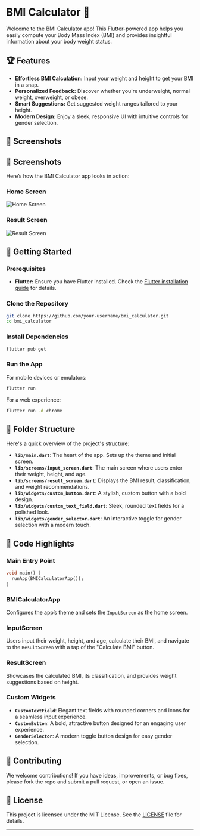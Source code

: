 # BMI Calculator 🎯

Welcome to the BMI Calculator app! This Flutter-powered app helps you easily compute your Body Mass Index (BMI) and provides insightful information about your body weight status. 

## 🏆 Features

- **Effortless BMI Calculation:** Input your weight and height to get your BMI in a snap.
- **Personalized Feedback:** Discover whether you're underweight, normal weight, overweight, or obese.
- **Smart Suggestions:** Get suggested weight ranges tailored to your height.
- **Modern Design:** Enjoy a sleek, responsive UI with intuitive controls for gender selection.

## 📸 Screenshots

## 📸 Screenshots

Here’s how the BMI Calculator app looks in action:

### Home Screen

![Home Screen](assets/screenshots/home_screen.png)

### Result Screen

![Result Screen](assets/screenshots/result_screen.png)

## 🚀 Getting Started

### Prerequisites

- **Flutter:** Ensure you have Flutter installed. Check the [Flutter installation guide](https://flutter.dev/docs/get-started/install) for details.

### Clone the Repository

```bash
git clone https://github.com/your-username/bmi_calculator.git
cd bmi_calculator
```

### Install Dependencies

```bash
flutter pub get
```

### Run the App

For mobile devices or emulators:

```bash
flutter run
```

For a web experience:

```bash
flutter run -d chrome
```

## 📁 Folder Structure

Here's a quick overview of the project's structure:

- **`lib/main.dart`**: The heart of the app. Sets up the theme and initial screen.
- **`lib/screens/input_screen.dart`**: The main screen where users enter their weight, height, and age.
- **`lib/screens/result_screen.dart`**: Displays the BMI result, classification, and weight recommendations.
- **`lib/widgets/custom_button.dart`**: A stylish, custom button with a bold design.
- **`lib/widgets/custom_text_field.dart`**: Sleek, rounded text fields for a polished look.
- **`lib/widgets/gender_selector.dart`**: An interactive toggle for gender selection with a modern touch.

## 🧩 Code Highlights

### Main Entry Point

```dart
void main() {
  runApp(BMICalculatorApp());
}
```

### BMICalculatorApp

Configures the app’s theme and sets the `InputScreen` as the home screen.

### InputScreen

Users input their weight, height, and age, calculate their BMI, and navigate to the `ResultScreen` with a tap of the "Calculate BMI" button.

### ResultScreen

Showcases the calculated BMI, its classification, and provides weight suggestions based on height.

### Custom Widgets

- **`CustomTextField`**: Elegant text fields with rounded corners and icons for a seamless input experience.
- **`CustomButton`**: A bold, attractive button designed for an engaging user experience.
- **`GenderSelector`**: A modern toggle button design for easy gender selection.

## 🌟 Contributing

We welcome contributions! If you have ideas, improvements, or bug fixes, please fork the repo and submit a pull request, or open an issue.

## 📜 License

This project is licensed under the MIT License. See the [LICENSE](LICENSE) file for details.

---
